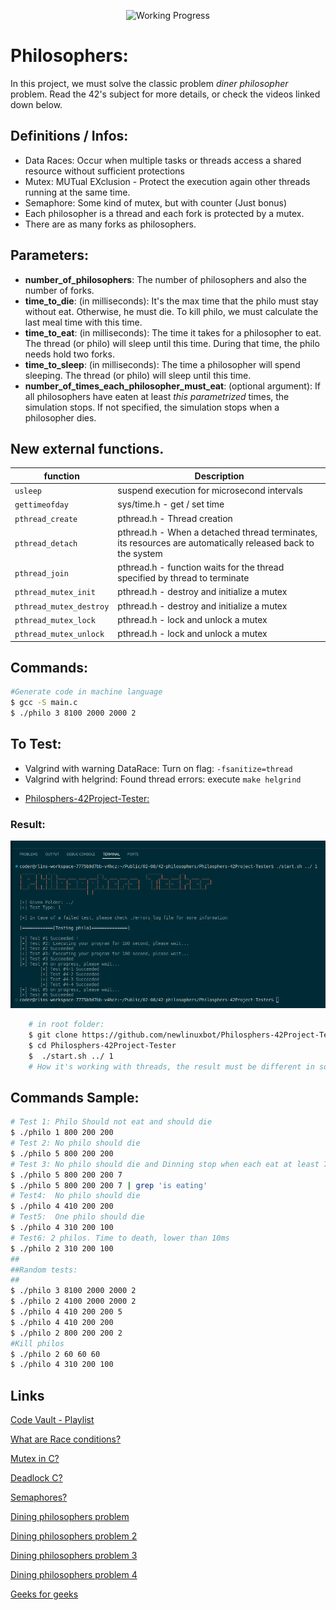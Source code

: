 
<div align="center">

<p align="center">

<!-- <img src="https://game.42sp.org.br/static/assets/achievements/philosophersn.png" alt="Philosophers"> -->
<img src="https://i2.wp.com/www.aponia-dental-center.com/fachzahnarztliche-praxis/wp-content/uploads/2014/01/work-in-progress.png?fit=286%2C253" alt="Working Progress">
</p>

</div>


# Philosophers:
In this project, we must solve the classic problem *diner philosopher* problem.
Read the 42's subject for more details, or check the videos linked down below.



## Definitions / Infos:
* Data Races: Occur when multiple tasks or threads access a shared resource without sufficient protections
* Mutex: MUTual EXclusion - Protect the execution again other threads running at the same time.
* Semaphore: Some kind of mutex, but with counter (Just bonus)
* Each philosopher is a thread and each fork is protected by a mutex.
* There are as many forks as philosophers.

## Parameters:
* **number_of_philosophers**: The number of philosophers and also the number of forks.
* **time_to_die**: (in milliseconds): It's the max time that the philo must stay without eat. Otherwise, he must die. To kill philo, we must calculate the last meal time with this time.
* **time_to_eat**: (in milliseconds): The time it takes for a philosopher to eat. The thread (or philo) will sleep until this time.
During that time, the philo needs hold two forks.
* **time_to_sleep**: (in milliseconds): The time a philosopher will spend sleeping. The thread (or philo) will sleep until this time.
* **number_of_times_each_philosopher_must_eat**: (optional argument): If all philosophers have eaten at least _this parametrized_ times, the simulation stops. If not specified, the simulation stops when a philosopher dies.



## New external functions.
| function | Description |
|-							|-		 |
|`usleep`					| suspend execution for microsecond intervals
|`gettimeofday`				| sys/time.h - get / set time
|`pthread_create`			| pthread.h - Thread creation
|`pthread_detach`			| pthread.h - When a detached thread terminates, its resources are automatically released back to the system
|`pthread_join`				| pthread.h - function waits for the thread specified by thread to terminate
|`pthread_mutex_init`		| pthread.h - destroy and initialize a mutex
|`pthread_mutex_destroy`	| pthread.h - destroy and initialize a mutex
|`pthread_mutex_lock`		| pthread.h - lock and unlock a mutex
|`pthread_mutex_unlock`		| pthread.h - lock and unlock a mutex


## Commands:
```bash
#Generate code in machine language
$ gcc -S main.c
$ ./philo 3 8100 2000 2000 2
```

## To Test:
* Valgrind with warning DataRace: Turn on flag: `-fsanitize=thread`
* Valgrind with helgrind: Found thread errors: execute `make helgrind`
<!-- * [Socrates framework:](https://github.com/nesvoboda/socrates)

	```Shell
	# in root folder:
	$ git clone https://github.com/nesvoboda/socrates
	$ python3 socrates/socrates.py .
	# Death test take more than 10 min. and crash in the middle
	``` -->
* [Philosphers-42Project-Tester:](https://github.com/newlinuxbot/Philosphers-42Project-Tester)

### Result:
![Test Result](imgs/test-result.png)

```Bash
	# in root folder:
	$ git clone https://github.com/newlinuxbot/Philosphers-42Project-Tester.git
	$ cd Philosphers-42Project-Tester
	$  ./start.sh ../ 1
	# How it's working with threads, the result must be different in some machines. The test was instable in my machine. Was successfully in 42 intranet.
```

## Commands Sample:
```Bash
# Test 1: Philo Should not eat and should die
$ ./philo 1 800 200 200
# Test 2: No philo should die
$ ./philo 5 800 200 200
# Test 3: No philo should die and Dinning stop when each eat at least 7x
$ ./philo 5 800 200 200 7
$ ./philo 5 800 200 200 7 | grep 'is eating'
# Test4:  No philo should die
$ ./philo 4 410 200 200
# Test5:  One philo should die
$ ./philo 4 310 200 100
# Test6: 2 philos. Time to death, lower than 10ms
$ ./philo 2 310 200 100
##
##Random tests:
##
$ ./philo 3 8100 2000 2000 2
$ ./philo 2 4100 2000 2000 2
$ ./philo 4 410 200 200 5
$ ./philo 4 410 200 200
$ ./philo 2 800 200 200 2
#Kill philos
$ ./philo 2 60 60 60
$ ./philo 4 310 200 100
```


## Links
[Code Vault - Playlist](https://www.youtube.com/watch?v=d9s_d28yJq0&list=PLfqABt5AS4FmuQf70psXrsMLEDQXNkLq2)

[What are Race conditions?](https://www.youtube.com/watch?v=FY9livorrJI)

[Mutex in C?](https://youtu.be/oq29KUy29iQ)

[Deadlock C?](https://youtu.be/LjWug2tvSBU)

[Semaphores?](https://youtu.be/YSn8_XdGH7c)

[Dining philosophers problem](https://youtu.be/FYUi-u7UWgw)

[Dining philosophers problem 2](https://en.wikipedia.org/wiki/Dining_philosophers_problem)

[Dining philosophers problem 3](https://www.ecb.torontomu.ca/~courses/coe518/Labs/lab4/lisi.edu-dining-Philosopherecture8.pdf)

[Dining philosophers problem 4](https://www.youtube.com/watch?v=knJ4MHWPIwk)

[Geeks for geeks](https://www.geeksforgeeks.org/multithreading-in-c/)
